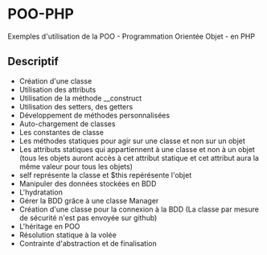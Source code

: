 # POO-PHP
Exemples d'utilisation de la POO - Programmation Orientée Objet - en PHP

## Descriptif
- Création d'une classe
- Utilisation des attributs
- Utilisation de la méthode __construct
- Utilisation des setters, des getters
- Développement de méthodes personnalisées
- Auto-chargement de classes
- Les constantes de classe
- Les méthodes statiques pour agir sur une classe et non sur un objet
- Les attributs statiques qui appartiennent à une classe et non à un objet (tous les objets auront accès à cet attribut statique et cet attribut aura la même valeur pour tous les objets)
- self représente la classe et $this repérésente l'objet
- Manipuler des données stockées en BDD
- L'hydratation
- Gérer la BDD grâce à une classe Manager
- Création d'une classe pour la connexion à la BDD (La classe par mesure de sécurité n'est pas envoyée sur github)
- L'héritage en POO
- Résolution statique à la volée
- Contrainte d'abstraction et de finalisation